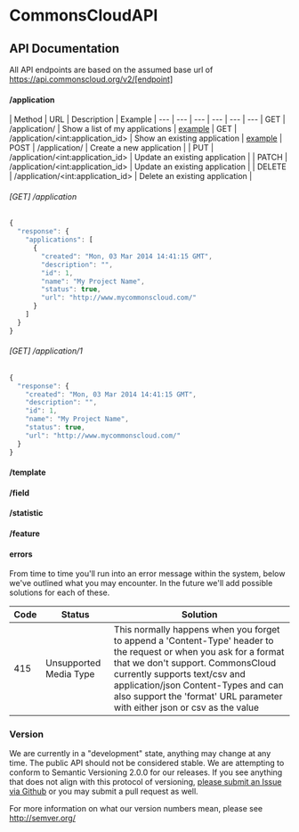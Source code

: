 # CommonsCloudAPI


## API Documentation

All API endpoints are based on the assumed base url of https://api.commonscloud.org/v2/[endpoint]

#### /application

| Method | URL | Description | Example
| --- | --- | --- | --- | --- | ---
| GET | /application/ | Show a list of my applications | [example](#get-application)
| GET | /application/&lt;int:application_id&gt; | Show an existing application | [example](#get-application1)
| POST | /application/ | Create a new application |
| PUT | /application/&lt;int:application_id&gt; | Update an existing application |
| PATCH | /application/&lt;int:application_id&gt; | Update an existing application |
| DELETE | /application/&lt;int:application_id&gt; | Delete an existing application | 


###### [GET] /application
```javascript
{
  "response": {
    "applications": [
      {
        "created": "Mon, 03 Mar 2014 14:41:15 GMT",
        "description": "",
        "id": 1,
        "name": "My Project Name",
        "status": true,
        "url": "http://www.mycommonscloud.com/"
      }
    ]
  }
}
```

###### [GET] /application/1
```javascript
{
  "response": {
    "created": "Mon, 03 Mar 2014 14:41:15 GMT",
    "description": "",
    "id": 1,
    "name": "My Project Name",
    "status": true,
    "url": "http://www.mycommonscloud.com/"
  }
}
```


#### /template

#### /field

#### /statistic

#### /feature

#### errors

From time to time you'll run into an error message within the system, below we've outlined what you may encounter. In the future we'll add possible solutions for each of these.

| Code | Status | Solution
| --- | --- | ---
| 415 | Unsupported Media Type | This normally happens when you forget to append a 'Content-Type' header to the request or when you ask for a format that we don't support. CommonsCloud currently supports text/csv and application/json Content-Types and can also support the 'format' URL parameter with either json or csv as the value

### Version

We are currently in a "development" state, anything may change at any time. The public API should not be considered stable. We are attempting to conform to Semantic Versioning 2.0.0 for our releases. If you see anything that does not align with this protocol of versioning, [please submit an Issue via Github](https://github.com/CommonsCloud/CommonsCloudAPI/issues) or you may submit a pull request as well.

For more information on what our version numbers mean, please see http://semver.org/